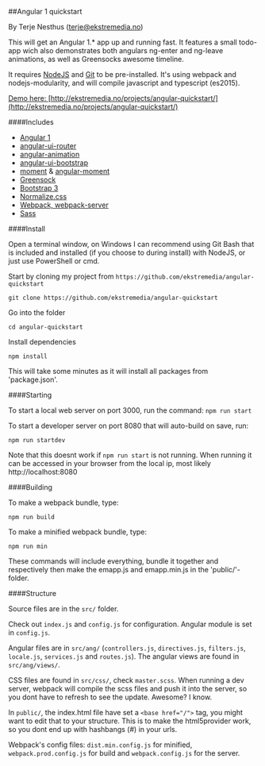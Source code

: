 ##Angular 1 quickstart

By Terje Nesthus (terje@ekstremedia.no)

This will get an Angular 1.* app up and running fast. It features a small todo-app wich also demonstrates both angulars ng-enter and ng-leave animations, as well as Greensocks awesome timeline.

It requires [NodeJS](https://nodejs.org) and [Git](https://git-scm.com/downloads) to be pre-installed. It's using webpack and nodejs-modularity, and will compile javascript and typescript (es2015).

[Demo here: ](http://ekstremedia.no/projects/angular-quickstart/) [http://ekstremedia.no/projects/angular-quickstart/](http://ekstremedia.no/projects/angular-quickstart/)

####Includes
* [Angular 1](https://angularjs.org/)
* [angular-ui-router](https://github.com/angular-ui/ui-router)
* [angular-animation](https://docs.angularjs.org/api/ngAnimate)
* [angular-ui-bootstrap](https://angular-ui.github.io/bootstrap/)
* [moment](http://momentjs.com/) & [angular-moment](https://github.com/urish/angular-moment)
* [Greensock](https://greensock.com)
* [Bootstrap 3](http://getbootstrap.com/)
* [Normalize.css](https://necolas.github.io/normalize.css/)
* [Webpack, webpack-server](https://webpack.github.io/)
* [Sass](http://sass-lang.com/)

####Install

Open a terminal window, on Windows I can recommend using Git Bash that is included and installed (if you choose to during install) with NodeJS,
or just use PowerShell or cmd. 

Start by cloning my project from `https://github.com/ekstremedia/angular-quickstart`

```
git clone https://github.com/ekstremedia/angular-quickstart
```

Go into the folder

```
cd angular-quickstart
```

Install dependencies

```
npm install
```

This will take some minutes as it will install all packages from 'package.json'. 

####Starting

To start a local web server on port 3000, run the command:
```npm run start```

To start a developer server on port 8080 that will auto-build on save, run:

```
npm run startdev
```

Note that this doesnt work if `npm run start` is not running. When running it can be accessed in your browser from the local ip, most likely 
http://localhost:8080 

####Building

To make a webpack bundle, type: 
```
npm run build
```

To make a minified webpack bundle, type:
```
npm run min
```

These commands will include everything, bundle it together and respectively then make the emapp.js and emapp.min.js in the 'public/'-folder.

####Structure

Source files are in the `src/` folder.

Check out `index.js` and `config.js` for configuration. Angular module is set in `config.js`.

Angular files are in `src/ang/` (`controllers.js`, `directives.js`, `filters.js`, `locale.js`, `services.js` and `routes.js`). The angular views are found in `src/ang/views/`.

CSS files are found in `src/css/`, check `master.scss`. When running a dev server, webpack will compile the scss files and push it into the server, so you dont have to refresh to see the update. Awesome? I know.

In `public/`, the index.html file have set a `<base href="/">` tag, you might want to edit that to your structure. This is to make the html5provider work, so you dont end up with hashbangs (#) in your urls.

Webpack's config files: `dist.min.config.js` for minified, `webpack.prod.config.js` for build and `webpack.config.js` for the server.
